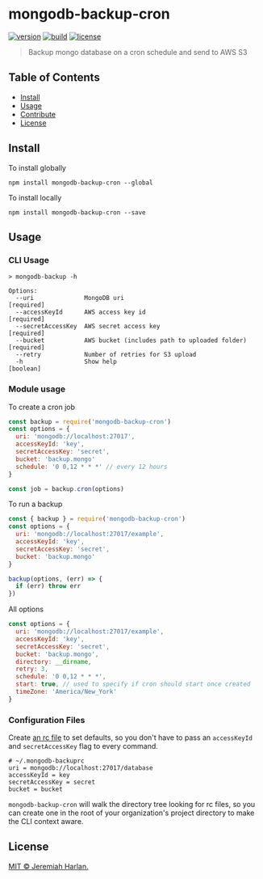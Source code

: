 # mongodb-backup-cron

[![version](https://img.shields.io/npm/v/mongodb-backup-cron.svg?style=flat-square)][version]
[![build](https://img.shields.io/travis/theworkflow/mongodb-backup-cron/master.svg?style=flat-square)][build]
[![license](https://img.shields.io/badge/license-MIT-blue.svg?style=flat-square)][license]

> Backup mongo database on a cron schedule and send to AWS S3

## Table of Contents

- [Install](#install)
- [Usage](#usage)
- [Contribute](#contribute)
- [License](#license)

## Install

To install globally

```
npm install mongodb-backup-cron --global
```

To install locally

```
npm install mongodb-backup-cron --save
```

## Usage

### CLI Usage

```
> mongodb-backup -h

Options:
  --uri              MongoDB uri                                      [required]
  --accessKeyId      AWS access key id                                [required]
  --secretAccessKey  AWS secret access key                            [required]
  --bucket           AWS bucket (includes path to uploaded folder)    [required]
  --retry            Number of retries for S3 upload
  -h                 Show help                                         [boolean]
```

### Module usage

To create a cron job

```js
const backup = require('mongodb-backup-cron')
const options = {
  uri: 'mongodb://localhost:27017',
  accessKeyId: 'key',
  secretAccessKey: 'secret',
  bucket: 'backup.mongo'
  schedule: '0 0,12 * * *' // every 12 hours
}

const job = backup.cron(options)
```

To run a backup

```js
const { backup } = require('mongodb-backup-cron')
const options = {
  uri: 'mongodb://localhost:27017/example',
  accessKeyId: 'key',
  secretAccessKey: 'secret',
  bucket: 'backup.mongo'
}

backup(options, (err) => {
  if (err) throw err
})
```

All options
```js
const options = {
  uri: 'mongodb://localhost:27017/example',
  accessKeyId: 'key',
  secretAccessKey: 'secret',
  bucket: 'backup.mongo',
  directory: __dirname,
  retry: 3,
  schedule: '0 0,12 * * *',
  start: true, // used to specify if cron should start once created
  timeZone: 'America/New_York'
}
```

### Configuration Files

Create [an rc file][rc] to set defaults, so you don't have to pass an
`accessKeyId` and `secretAccessKey` flag to every command.

```
# ~/.mongodb-backuprc
uri = mongodb://localhost:27017/database
accessKeyId = key
secretAccessKey = secret
bucket = bucket
```

`mongodb-backup-cron` will walk the directory tree looking for rc files, so you can create
one in the root of your organization's project directory to make the CLI
context aware.

## License

[MIT © Jeremiah Harlan.](LICENSE)  

[rc]: https://www.npmjs.com/package/rc
[version]: https://www.npmjs.com/package/s3-mongodump
[build]: https://travis-ci.org/theworkflow/s3-mongodump
[license]: https://raw.githubusercontent.com/theworkflow/s3-mongodump/master/LICENSE
